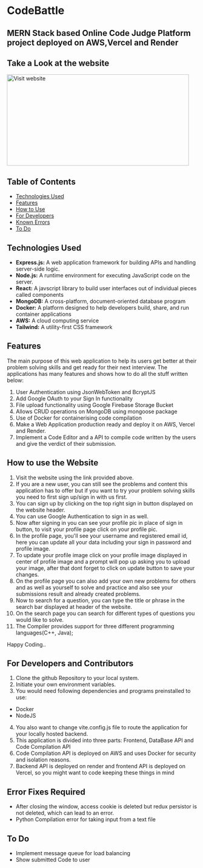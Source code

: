 # CodeBattle 

## MERN Stack based Online Code Judge Platform project deployed on AWS,Vercel and Render

## Take a Look at the website

<a href="https://code-battle-five.vercel.app/" target="_blank">
<img src = "https://firebasestorage.googleapis.com/v0/b/codebattle-ce684.appspot.com/o/image.png?alt=media&token=69be9509-1ac7-45f4-9899-b29c8f0b20c1" alt="Visit website" width="480" height="240"/>
</a>

## Table of Contents

- [Technologies Used](#technologies-used)
- [Features](#features)
- [How to Use](#how-to-use-the-website)
- [For Developers](#for-developers-and-contributors)
- [Known Errors](#error-fixes-required)
- [To Do](#to-do)

## Technologies Used

- **Express.js:** A web application framework for building APIs and handling server-side logic.
- **Node.js:** A runtime environment for executing JavaScript code on the server.
- **React:** A javscript library to build user interfaces out of individual pieces called components
- **MongoDB:** A cross-platform, document-oriented database program
- **Docker:** A platform designed to help developers build, share, and run container applications
- **AWS:** A cloud computing service
- **Tailwind:** A utility-first CSS framework

## Features

The main purpose of this web application to help its users get better at their problem solving skills and get ready for their next interview. The applications has many features and shows how to do all the stuff written below:

1. User Authentication using JsonWebToken and BcryptJS
2. Add Google OAuth to your Sign In functionality 
3. File upload functionality using Google Firebase Storage Bucket
4. Allows CRUD operations on MongoDB using mongoose package
5. Use of Docker for containerising code compilation
6. Make a Web Application production ready and deploy it on AWS, Vercel and Render.
7. Implement a Code Editor and a API to compile code written by the users and give the verdict of their submission. 

## How to use the Website

1. Visit the website using the link provided above.
2. If you are a new user, you can still see the problems and content this application has to offer but if you want to try your problem solving skills you need to first sign up/sign in with us first.
3. You can sign up by clicking on the top right sign in button displayed on the website header.
4. You can use Google Authentication to sign in as well.
5. Now after signing in you can see your profile pic in place of sign in button, to visit your profile page click on your profile pic.
6. In the profile page, you'll see your username and registered email id, here you can update all your data including your sign in password and profile image.
7. To update your profile image click on your profile image displayed in center of profile image and a prompt will pop up asking you to upload your image, after that dont forget to click on update button to save your changes.
8. On the profile page you can also add your own new problems for others and as well as yourself to solve and practice and also see your submissions result and already created problems.
9. Now to search for a question, you can type the title or phrase in the search bar displayed at header of the website.
10. On the search page you can search for different types of questions you would like to solve.
11. The Compiler provides support for three different programming languages(C++, Java);

Happy Coding..

## For Developers and Contributors

1. Clone the github Repository to your local system.
2. Initiate your own environment variables.
3. You would need following dependencies and programs preinstalled to use:
 * Docker
 * NodeJS
4. You also want to change vite.config.js file to route the application for your locally hosted backend.
5. This application is divided into three parts: Frontend, DataBase API and Code Compilation API
6. Code Compilation API is deployed on AWS and uses Docker for security and isolation reasons.
7. Backend API is deployed on render and frontend API is deployed on Vercel, so you might want to code keeping these things in mind

## Error Fixes Required

* After closing the window, access cookie is deleted but redux persistor is not deleted, which can lead to an error.
* Python Compilation error for taking input from a text file

## To Do

* Implement message queue for load balancing
* Show submitted Code to user





 